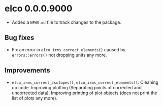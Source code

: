 # elco 0.0.0.9000

* Added a `NEWS.md` file to track changes to the package.

## Bug fixes

*  Fix an error in `elco_irms_correct_elements()` caused by `errors::errors()` not dropping units any more.

## Improvements

* `elco_irms_correct_isotopes()`, `elco_irms_correct_elements()`: Cleaning up code. Improving plotting (Separating points of corrected and uncorrected data). Improving printing of plot objects (does not print the list of plots any more).
